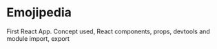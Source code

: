 # Emojipedia
First React App.
Concept used, 
React components, 
props, 
devtools and 
module import, export
